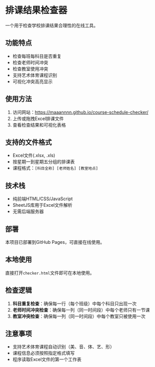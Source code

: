 # 排课结果检查器

一个用于检查学校排课结果合理性的在线工具。

## 功能特点

- 检查每班每科目是否重复
- 检查老师时间冲突
- 检查教室使用冲突
- 支持艺术体育课程识别
- 可视化冲突高亮显示

## 使用方法

1. 访问网站：https://maaannnn.github.io/course-schedule-checker/
2. 上传或拖拽Excel排课文件
3. 查看检查结果和可视化表格

## 支持的文件格式

- Excel文件(.xlsx, .xls)
- 按星期一到星期五分组的排课表
- 课程格式：`[科目全称] [老师姓名] [教室地点]`

## 技术栈

- 纯前端HTML/CSS/JavaScript
- SheetJS库用于Excel文件解析
- 无需后端服务器

## 部署

本项目已部署到GitHub Pages，可直接在线使用。

## 本地使用

直接打开`checker.html`文件即可在本地使用。

## 检查逻辑

1. **科目重复检查**：确保每一行（每个班级）中每个科目只出现一次
2. **老师时间冲突检查**：确保每一列（同一时间段）中每个老师只有一节课
3. **教室冲突检查**：确保每一列（同一时间段）中每个教室只被使用一次

## 注意事项

- 支持艺术体育课程自动识别（美、音、体、艺、形）
- 课程信息必须按照指定格式填写
- 程序读取Excel文件的第一个工作表
